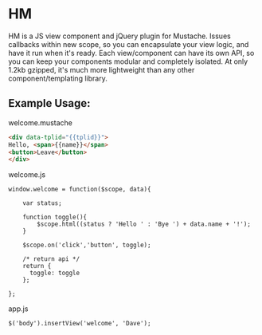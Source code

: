 # HM
HM is a JS view component and jQuery plugin for Mustache. Issues callbacks within new scope, so you can encapsulate your view logic, and have it run when it's ready. Each view/component can have its own API, so you can keep your components modular and completely isolated. At only 1.2kb gzipped, it's much more lightweight than any other component/templating library.

## Example Usage:

welcome.mustache
```HTML
<div data-tplid="{{tplid}}">
Hello, <span>{{name}}</span>
<button>Leave</button>
</div>
```
welcome.js
```JS
window.welcome = function($scope, data){

    var status;
    
    function toggle(){
        $scope.html((status ? 'Hello ' : 'Bye ') + data.name + '!');
    }
    
    $scope.on('click','button', toggle);
    
    /* return api */
    return {
      toggle: toggle
    };
   
};
```
app.js
```JS
$('body').insertView('welcome', 'Dave');
```


